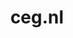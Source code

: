 ---
layout: post
title: "ceg.nl"
internal_url: "/dutchgov/ceg.nl.html"
subdomains_count: 10
all_subdomains_count: 22
urls_count: 10
ssl_rank: 100
http_rank: 43
url_link: /data/ceg.nl/urls.txt
all_subdomains_link: /data/ceg.nl/all_subdomains.txt
subdomains_link: /data/ceg.nl/subdomains.txt
categories: dutchgov
---